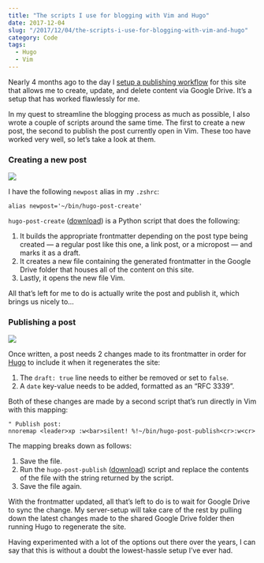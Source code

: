 ```yaml
---
title: "The scripts I use for blogging with Vim and Hugo"
date: 2017-12-04
slug: "/2017/12/04/the-scripts-i-use-for-blogging-with-vim-and-hugo"
category: Code
tags:
  - Hugo
  - Vim
---
```


Nearly 4 months ago to the day I [setup a publishing workflow](https://elliotekj.com/2017/08/03/google-drive-and-hugo-the-new-publishing-setup-for-this-blog/) for this site that allows me to create, update, and delete content via Google Drive. It’s a setup that has worked flawlessly for me.

In my quest to streamline the blogging process as much as possible, I also wrote a couple of scripts around the same time. The first to create a new post, the second to publish the post currently open in Vim. These too have worked very well, so let’s take a look at them.

### Creating a new post

![](./create.gif)

I have the following `newpost` alias in my `.zshrc`:

```
alias newpost='~/bin/hugo-post-create'
```

`hugo-post-create` ([download](https://elliotekj.com/files/2017/12/04/hugo-post-create)) is a Python script that does the following:

1. It builds the appropriate frontmatter depending on the post type being created — a regular post like this one, a link post, or a micropost — and marks it as a draft.
2. It creates a new file containing the generated frontmatter in the Google Drive folder that houses all of the content on this site.
3. Lastly, it opens the new file Vim.

All that’s left for me to do is actually write the post and publish it, which brings us nicely to…

### Publishing a post

![](./publish.gif)

Once written, a post needs 2 changes made to its frontmatter in order for [Hugo](https://gohugo.io) to include it when it regenerates the site:

1. The `draft: true` line needs to either be removed or set to `false`.
2. A `date` key-value needs to be added, formatted as an “RFC 3339”.

Both of these changes are made by a second script that’s run directly in Vim with this mapping:

```vim
" Publish post:
nnoremap <leader>xp :w<bar>silent! %!~/bin/hugo-post-publish<cr>:w<cr>
```

The mapping breaks down as follows:

1. Save the file.
2. Run the `hugo-post-publish` ([download](https://elliotekj.com/files/2017/12/04/hugo-post-publish)) script and replace the contents of the file with the string returned by the script.
3. Save the file again.

With the frontmatter updated, all that’s left to do is to wait for Google Drive to sync the change. My server-setup will take care of the rest by pulling down the latest changes made to the shared Google Drive folder then running Hugo to regenerate the site.

Having experimented with a lot of the options out there over the years, I can say that this is without a doubt the lowest-hassle setup I’ve ever had.

